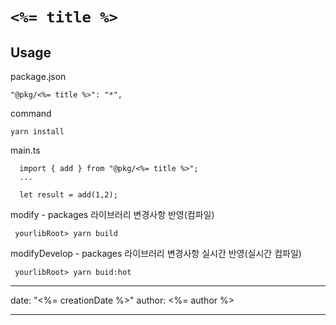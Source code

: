 # `<%= title %>`

## Usage

package.json

```
"@pkg/<%= title %>": "*",
```

command

```
yarn install
```

main.ts

```
  import { add } from "@pkg/<%= title %>";
  ...

  let result = add(1,2);
```

modify - packages 라이브러리 변경사항 반영(컴파일)

```
 yourlibRoot> yarn build
```

modifyDevelop - packages 라이브러리 변경사항 실시간 반영(실시간 컴파일)

```
 yourlibRoot> yarn buid:hot
```

---

date: "<%= creationDate %>"
author: <%= author %>

---

